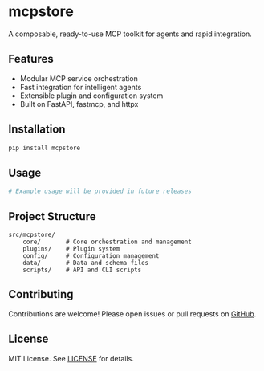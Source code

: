 # mcpstore

A composable, ready-to-use MCP toolkit for agents and rapid integration.

## Features
- Modular MCP service orchestration
- Fast integration for intelligent agents
- Extensible plugin and configuration system
- Built on FastAPI, fastmcp, and httpx

## Installation
```bash
pip install mcpstore
```

## Usage
```python
# Example usage will be provided in future releases
```

## Project Structure
```
src/mcpstore/
    core/       # Core orchestration and management
    plugins/    # Plugin system
    config/     # Configuration management
    data/       # Data and schema files
    scripts/    # API and CLI scripts
```

## Contributing
Contributions are welcome! Please open issues or pull requests on [GitHub](https://github.com/whillhill/mcpstore).

## License
MIT License. See [LICENSE](LICENSE) for details.
